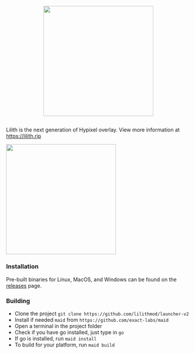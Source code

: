 <p align="center"><img style="width: 300px;" src="https://lilith.rip/images/lilith-text.png"></p>

##

Lilith is the next generation of Hypixel overlay. View more information at https://lilith.rip

<img style="height: 300px;" src="https://github.com/lilithmod/launcher-v2/blob/master/.github/assets/screenshot.png">

### Installation

Pre-built binaries for Linux, MacOS, and Windows can be found on the [releases](https://github.com/lilithmod/launcher-v2/releases) page.

### Building

- Clone the project `git clone https://github.com/lilithmod/launcher-v2`
- Install if needed `maid` from `https://github.com/exact-labs/maid`
- Open a terminal in the project folder
- Check if you have go installed, just type in `go`
- If go is installed, run `maid install`
- To build for your platform, run `maid build`
